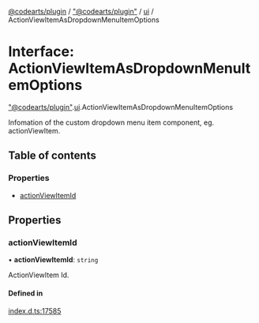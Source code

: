[@codearts/plugin](../README.md) / ["@codearts/plugin"](../modules/_codearts_plugin_.md) / [ui](../modules/codearts_plugin_.ui.md) / ActionViewItemAsDropdownMenuItemOptions

# Interface: ActionViewItemAsDropdownMenuItemOptions

["@codearts/plugin"](../modules/_codearts_plugin_.md).[ui](../modules/codearts_plugin_.ui.md).ActionViewItemAsDropdownMenuItemOptions

Infomation of the custom dropdown menu item component, eg. actionViewItem.

## Table of contents

### Properties

- [actionViewItemId](codearts_plugin_.ui.ActionViewItemAsDropdownMenuItemOptions.md#actionviewitemid)

## Properties

### actionViewItemId

• **actionViewItemId**: `string`

ActionViewItem Id.

#### Defined in

[index.d.ts:17585](https://github.com/huaweicloud/cloudide-plugin-api/blob/03b481c/index.d.ts#L17585)
